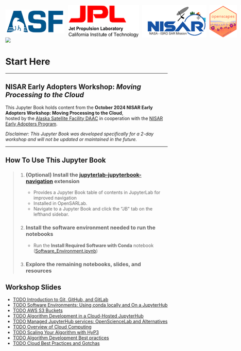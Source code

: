 
<div style="display: flex; align-items: center;">
  <img src="images/ASF_logo.svg" alt="ASF logo" style="height: 75px; margin-right: 10px;">
  <img src="images/Jet_Propulsion_Laboratory_logo.svg" alt="JPL logo" style="height: 100px; margin-right: 10px;">
  <img src="images/NISAR_Mission_Logo.png" alt="NISAR logo" style="height: 100px; margin-right: 10px;">
  <img src="images/openscapes_hex_badge.png" alt="Openscapes logo" style="height: 100px; margin-right: 10px;">
  <img src="images/NASA_logo.svg" alt="NASA logo" style="height: 100px;">
</div>

<img src="https://upload.wikimedia.org/wikipedia/commons/6/60/NISAR_artist_concept.jpg" width="25%"/>

# Start Here

---

## NISAR Early Adopters Workshop: *Moving Processing to the Cloud*

This Jupyter Book holds content from the **October 2024 NISAR Early Adopters Workshop: Moving Processing to the Cloud**, <br> hosted by the [Alaska Satellite Facility DAAC](https://asf.alaska.edu/) in cooperation with the [NISAR Early Adopters Program](https://nisar.jpl.nasa.gov/engagement/early-adopters/).

*Disclaimer: This Jupyter Book was developed specifically for a 2-day workshop and will not be updated or maintained in the future.*

---

## How To Use This Jupyter Book

>1. ### (Optional) Install the [jupyterlab-jupyterbook-navigation](https://pypi.org/project/jupyterlab-jupyterbook-navigation/) extension
>    - Provides a Jupyter Book table of contents in JupyterLab for improved navigation
>    - Installed in OpenSARLab.
>    - Navigate to a Jupyter Book and click the "JB" tab on the lefthand sidebar. 
>1. ### Install the software environment needed to run the notebooks
>
>    - Run the **Install Required Software with Conda** notebook ([Software_Environment.ipynb](Software_Environment.ipynb))
>
>1. ### Explore the remaining notebooks, slides, and resources

## Workshop Slides
- [TODO Introduction to Git, GitHub, and GitLab](https://example.com)
- [TODO Software Environments: Using conda locally and On a JupyterHub](https://example.com)
- [TODO AWS S3 Buckets](https://example.com)
- [TODO Algorithm Development in a Cloud-Hosted JupyterHub](https://example.com)
- [TODO Managed JupyterHub services: OpenScienceLab and Alternatives](https://example.com)
- [TODO Overview of Cloud Computing](https://example.com)
- [TODO Scaling Your Algorithm with HyP3](https://example.com)
- [TODO Algorithm Development Best practices](https://example.com)
- [TODO Cloud Best Practices and Gotchas](https://example.com)
